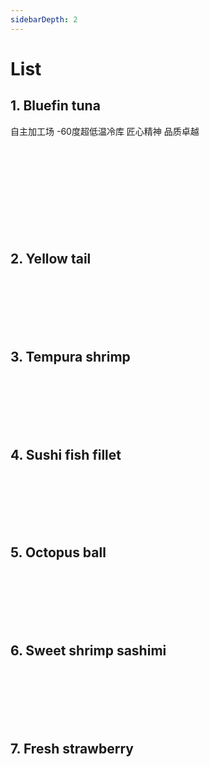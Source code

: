 ```yaml
---
sidebarDepth: 2
---
```


# List


## 1. Bluefin tuna    
自主加工场 -60度超低温冷库 匠心精神 品质卓越  
<br>  
<br>                                    
<br>                                    
<br>                                    
<br>                                                                               

## 2. Yellow tail  
<br>  
<br>                                    
<br>                                    
<br>                                    
<br>                                   

## 3. Tempura shrimp  
<br>  
<br>                                    
<br>                                    
<br>                                    
<br>                                   

## 4. Sushi fish fillet  
<br>  
<br>                                    
<br>                                    
<br>                                    
<br>                                   

## 5. Octopus ball  
<br>  
<br>                                    
<br>                                    
<br>                                    
<br>                                   

## 6. Sweet shrimp sashimi  
<br>  
<br>                                    
<br>                                    
<br>                                    
<br>                                   

## 7. Fresh strawberry  
<br>  
<br>                                    
<br>                                    
<br>                                    
<br>                                   